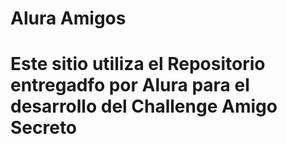 # Alura Amigos
# Este sitio utiliza el Repositorio entregadfo por Alura para el desarrollo del Challenge Amigo Secreto
